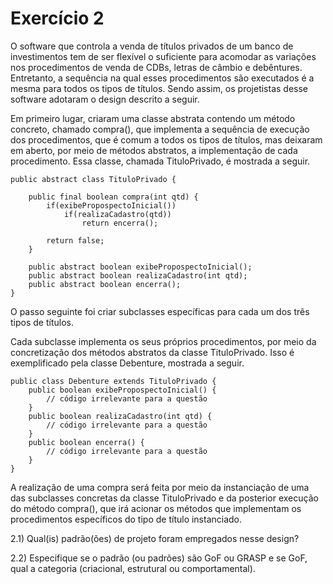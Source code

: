 # Exercício 2

O software que controla a venda de títulos privados de um banco de investimentos tem de ser flexível o suficiente para acomodar as variações nos procedimentos de venda de CDBs, letras de câmbio e debêntures. Entretanto, a sequência na qual esses procedimentos são executados é a mesma para todos os tipos de títulos. Sendo assim, os projetistas desse software adotaram o design descrito a seguir.

Em primeiro lugar, criaram uma classe abstrata contendo um método concreto, chamado compra(), que implementa a sequência de execução dos procedimentos, que é comum a todos os tipos de títulos, mas deixaram em aberto, por meio de métodos abstratos, a implementação de cada procedimento. Essa classe, chamada TituloPrivado, é mostrada a seguir.

```
public abstract class TituloPrivado {

    public final boolean compra(int qtd) {
        if(exibePropospectoInicial())
            if(realizaCadastro(qtd))
                return encerra();

        return false;
    }

    public abstract boolean exibePropospectoInicial();
    public abstract boolean realizaCadastro(int qtd);
    public abstract boolean encerra();
}
```

O passo seguinte foi criar subclasses específicas para cada um dos três tipos de títulos.

Cada subclasse implementa os seus próprios procedimentos, por meio da concretização dos métodos abstratos da classe TituloPrivado. Isso é exemplificado pela classe Debenture, mostrada a seguir.

```
public class Debenture extends TituloPrivado {
    public boolean exibePropospectoInicial() {
        // código irrelevante para a questão
    }
    public boolean realizaCadastro(int qtd) {
        // código irrelevante para a questão
    }
    public boolean encerra() {
        // código irrelevante para a questão
    }
}
```

A realização de uma compra será feita por meio da instanciação de uma das subclasses concretas da classe TituloPrivado e da posterior execução do método compra(), que irá acionar os métodos que implementam os procedimentos específicos do tipo de título instanciado.

2.1) Qual(is) padrão(ões) de projeto foram empregados nesse design?

2.2) Especifique se o padrão (ou padrões) são GoF ou GRASP e se GoF, qual a
categoria (criacional, estrutural ou comportamental).